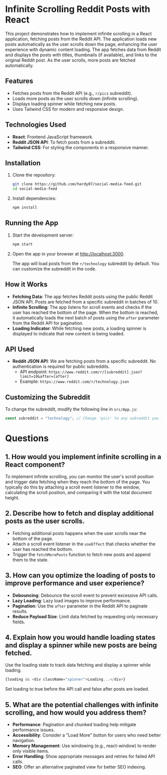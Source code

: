 # Infinite Scrolling Reddit Posts with React

This project demonstrates how to implement infinite scrolling in a React application, fetching posts from the Reddit API. The application loads new posts automatically as the user scrolls down the page, enhancing the user experience with dynamic content loading. The app fetches data from Reddit and displays the posts with titles, thumbnails (if available), and links to the original Reddit post. As the user scrolls, more posts are fetched automatically.

## Features

- Fetches posts from the Reddit API (e.g., `r/pics` subreddit).
- Loads more posts as the user scrolls down (infinite scrolling).
- Displays loading spinner while fetching new posts.
- Uses Tailwind CSS for modern and responsive design.

## Technologies Used

- **React**: Frontend JavaScript framework.
- **Reddit JSON API**: To fetch posts from a subreddit.
- **Tailwind CSS**: For styling the components in a responsive manner.

## Installation

1. Clone the repository:

   ```bash
   git clone https://github.com/hardy07/social-media-feed.git
   cd social-media-feed
   ```

2. Install dependencies:

   ```bash
   npm install
   ```

## Running the App

1. Start the development server:

   ```bash
   npm start
   ```

2. Open the app in your browser at [http://localhost:3000](http://localhost:3000).

   The app will load posts from the `r/technology` subreddit by default. You can customize the subreddit in the code.

## How it Works

- **Fetching Data**: The app fetches Reddit posts using the public Reddit JSON API. Posts are fetched from a specific subreddit in batches of 10.
- **Infinite Scrolling**: The app listens for scroll events and checks if the user has reached the bottom of the page. When the bottom is reached, it automatically loads the next batch of posts using the `after` parameter from the Reddit API for pagination.
- **Loading Indicator**: While fetching new posts, a loading spinner is displayed to indicate that new content is being loaded.

## API Used

- **Reddit JSON API**: We are fetching posts from a specific subreddit. No authentication is required for public subreddits.
  - API endpoint: `https://www.reddit.com/r/[subreddit].json?limit=10&after=[after]`
  - Example: `https://www.reddit.com/r/technology.json`

## Customizing the Subreddit

To change the subreddit, modify the following line in `src/App.js`:

```js
const subreddit = "technology"; // Change 'pics' to any subreddit you like
```

# Questions

## 1. How would you implement infinite scrolling in a React component?

To implement infinite scrolling, you can monitor the user's scroll position and trigger data fetching when they reach the bottom of the page. You typically do this by attaching a scroll event listener to the window, calculating the scroll position, and comparing it with the total document height.

## 2. Describe how to fetch and display additional posts as the user scrolls.

- Fetching additional posts happens when the user scrolls near the bottom of the page.
- Attach a scroll event listener in the `useEffect` that checks whether the user has reached the bottom.
- Trigger the `fetchMorePosts` function to fetch new posts and append them to the state.

## 3. How can you optimize the loading of posts to improve performance and user experience?

- **Debouncing**: Debounce the scroll event to prevent excessive API calls.
- **Lazy Loading**: Lazy load images to improve performance.
- **Pagination**: Use the `after` parameter in the Reddit API to paginate results.
- **Reduce Payload Size**: Limit data fetched by requesting only necessary fields.

## 4. Explain how you would handle loading states and display a spinner while new posts are being fetched.

Use the loading state to track data fetching and display a spinner while loading.

```js
{loading && <div className="spinner">Loading...</div>}
```

Set loading to true before the API call and false after posts are loaded.

## 5. What are the potential challenges with infinite scrolling, and how would you address them?

- **Performance**: Pagination and chunked loading help mitigate performance issues.
- **Accessibility**: Consider a "Load More" button for users who need better navigation.
- **Memory Management**: Use windowing (e.g., react-window) to render only visible items.
- **Error Handling**: Show appropriate messages and retries for failed API calls.
- **SEO**: Offer an alternative paginated view for better SEO indexing.
